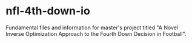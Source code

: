 # nfl-4th-down-io
Fundamental files and information for master's project titled "A Novel Inverse Optimization Approach to the Fourth Down Decision in Football".
